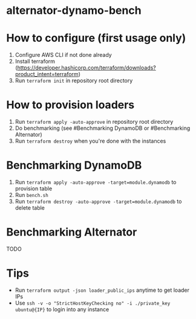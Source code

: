 # alternator-dynamo-bench

# How to configure (first usage only)

1. Configure AWS CLI if not done already
2. Install terraform (https://developer.hashicorp.com/terraform/downloads?product_intent=terraform)
3. Run `terraform init` in repository root directory

# How to provision loaders

1. Run `terraform apply -auto-approve` in repository root directory
2. Do benchmarking (see #Benchmarking DynamoDB or #Benchmarking Alternator)
3. Run `terraform destroy` when you're done with the instances

# Benchmarking DynamoDB

1. Run `terraform apply -auto-approve -target=module.dynamodb` to provision table
2. Run `bench.sh`
3. Run `terraform destroy -auto-approve -target=module.dynamodb` to delete table

# Benchmarking Alternator

TODO

# Tips

- Run `terraform output -json loader_public_ips` anytime to get loader IPs
- Use `ssh -v -o "StrictHostKeyChecking no" -i ./private_key ubuntu@{IP}` to login into any instance
